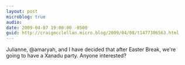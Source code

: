 ```yaml
---
layout: post
microblog: true
audio: 
date: 2009-04-07 19:00:00 -0500
guid: http://craigmcclellan.micro.blog/2009/04/08/t1477306563.html
---
```

Julianne, @amaryah, and I have decided that after Easter Break, we're going to have a Xanadu party.  Anyone interested?
